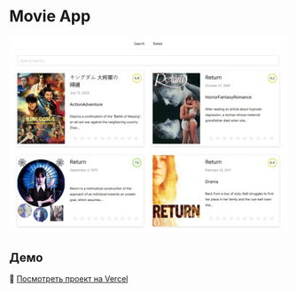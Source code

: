 # Movie App
![Wiew](3b24n3.jpg)
## Демо

🔗 [Посмотреть проект на Vercel](https://appmovie-ten.vercel.app/)
